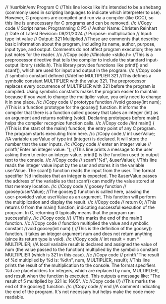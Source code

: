 // !/usr/bin/env Program C
//This line looks like it's intended to be a shebang (commonly used in scripting languages to indicate which interpreter to use). However, C programs are compiled and run via a compiler (like GCC), so this line is unnecessary for C programs and can be removed.
//c
//Copy code
// Script name: Programming C P5
// Author Name: Christen Reinhart
// Date of Latest Revision: 09/21/2024
// Purpose: multiplication
// Input: type int value
// Output: 321 Multiplied
//These are comments that describe basic information about the program, including its name, author, purpose, input type, and output. Comments do not affect program execution; they are just notes for the reader.
//c
//Copy code
//#include <stdio.h>
//This is a preprocessor directive that tells the compiler to include the standard input-output library (stdio.h). This library provides functions like printf() and scanf(), which are used for input and output in the program.
//c
//Copy code
// symbolic constant defined
//#define MULTIPLIER 321
//This defines a symbolic constant MULTIPLIER with the value 321. The preprocessor replaces every occurrence of MULTIPLIER with 321 before the program is compiled. Using symbolic constants makes the program easier to maintain because if you want to change the multiplier value, you only need to change it in one place.
//c
//Copy code
// prototype function
//void goosey(int num);
//This is a function prototype for the goosey() function. It informs the compiler that there is a function called goosey that takes an integer (int) as an argument and returns nothing (void). Declaring prototypes before main() helps the compiler recognize function calls.
//c
//Copy code
//int main() {
//This is the start of the main() function, the entry point of any C program. The program starts executing from here.
//c
//Copy code
// int userValue;
//A variable userValue of type int (integer) is declared. It will store the number that the user inputs.
//c
//Copy code
    // enter an integer value
   // printf("Enter an integer value: ");
//This line prints a message to the user asking them to enter an integer value. printf() is the function used to output text to the console.
//c
//Copy code
   // scanf("%d", &userValue);
//This line reads the integer value input by the user and stores it in the variable userValue. The scanf() function reads the input from the user. The format specifier %d indicates that an integer is expected. The &userValue passes the address of the variable so that scanf() can modify the value stored at that memory location.
//c
//Copy code
    // goosey function
//    goosey(userValue);
//The goosey() function is called here, passing the user-provided value userValue as an argument. This function will perform the multiplication and display the result.
//c
//Copy code
//    return 0;
//This returns 0 from the main() function, indicating successful execution of the program. In C, returning 0 typically means that the program ran successfully.
//c
//Copy code
//}
//This marks the end of the main() function.
//c
//Copy code
// function multiplied the value and symbolic constant
//void goosey(int num) {
//This is the definition of the goosey() function. It takes an integer argument num and does not return anything (since its return type is void).
//c
//Copy code
  //  int result = num * MULTIPLIER;
//A local variable result is declared and assigned the value of num (the value passed to the function) multiplied by the symbolic constant MULTIPLIER (which is 321 in this case).
//c
//Copy code
  //  printf("The result of %d multiplied by %d is: %d\n", num, MULTIPLIER, result);
//This line prints the result of the multiplication to the console. The format specifiers %d are placeholders for integers, which are replaced by num, MULTIPLIER, and result when the function is executed. This outputs a message like: "The result of 5 multiplied by 321 is: 1605".
//c
//Copy code
//}
//This marks the end of the goosey() function.
//c
//Copy code
// end
//A comment indicating the end of the program. It's not necessary but helps make the code more readable.
